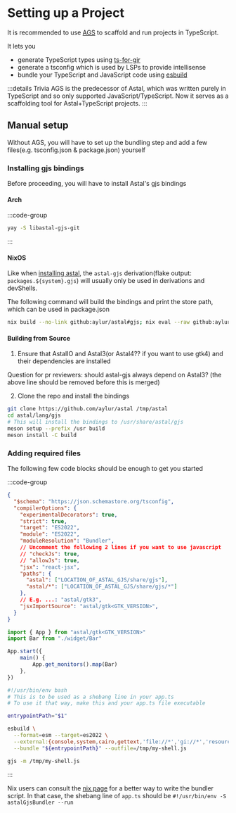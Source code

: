# Setting up a Project
It is recommended to use [AGS](https://aylur.github.io/ags/)
to scaffold and run projects in TypeScript.

It lets you

- generate TypeScript types using [ts-for-gir](https://github.com/gjsify/ts-for-gir)
- generate a tsconfig which is used by LSPs to provide intellisense
- bundle your TypeScript and JavaScript code using [esbuild](https://esbuild.github.io/)

:::details Trivia
AGS is the predecessor of Astal, which was written purely in TypeScript and so only supported
JavaScript/TypeScript. Now it serves as a scaffolding tool for Astal+TypeScript projects.
:::

## Manual setup
Without AGS, you will have to set up the bundling
step and add a few files(e.g. tsconfig.json & package.json) yourself

### Installing gjs bindings
Before proceeding, you will have to install Astal's gjs bindings

#### Arch
:::code-group

```sh [AUR installation]
yay -S libastal-gjs-git
```
:::

#### NixOS
Like when [installing astal](../getting-started/nix.md), the `astal-gjs`
derivation(flake output: `packages.${system}.gjs`)
will usually only be used in derivations and devShells.

The following command will build the bindings and
print the store path, which can be used in package.json

```sh
nix build --no-link github:aylur/astal#gjs; nix eval --raw github:aylur/astal#gjs
```

#### Building from Source
1. Ensure that AstalIO and Astal3(or Astal4?? if you want
to use gtk4) and their dependencies are installed

Question for pr reviewers: should astal-gjs always depend on Astal3?
(the above line should be removed before this is merged)

2. Clone the repo and install the bindings

```sh
git clone https://github.com/aylur/astal /tmp/astal
cd astal/lang/gjs
# This will install the bindings to /usr/share/astal/gjs
meson setup --prefix /usr build
meson install -C build
```

### Adding required files

The following few code blocks should be enough to get you started

:::code-group

```json [tsconfig.json]
{
  "$schema": "https://json.schemastore.org/tsconfig",
  "compilerOptions": {
    "experimentalDecorators": true,
    "strict": true,
    "target": "ES2022",
    "module": "ES2022",
    "moduleResolution": "Bundler",
    // Uncomment the following 2 lines if you want to use javascript
    // "checkJs": true,
    // "allowJs": true,
    "jsx": "react-jsx",
    "paths": {
      "astal": ["LOCATION_OF_ASTAL_GJS/share/gjs"],
      "astal/*": ["LOCATION_OF_ASTAL_GJS/share/gjs/*"]
    },
    // E.g. ...: "astal/gtk3",
    "jsxImportSource": "astal/gtk<GTK_VERSION>",
  }
}

```

```ts [app.ts]
import { App } from "astal/gtk<GTK_VERSION>"
import Bar from "./widget/Bar"

App.start({
    main() {
        App.get_monitors().map(Bar)
    },
})
```

```sh [.bundle]
#!/usr/bin/env bash
# This is to be used as a shebang line in your app.ts
# To use it that way, make this and your app.ts file executable

entrypointPath="$1"

esbuild \
  --format=esm --target=es2022 \
  --external:{console,system,cairo,gettext,'file://*','gi://*','resource://*'} \
  --bundle "${entrypointPath}" --outfile=/tmp/my-shell.js

gjs -m /tmp/my-shell.js
```

:::

Nix users can consult the [nix page](../getting-started/nix#typescript)
for a better way to write the bundler script.
In that case, the shebang line of `app.ts` should be `#!/usr/bin/env -S astalGjsBundler --run`
